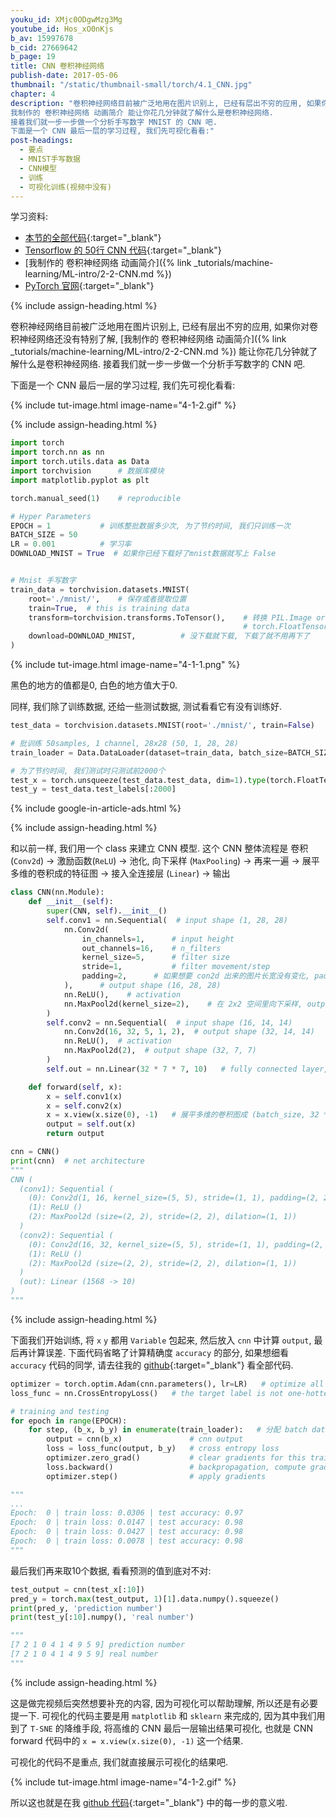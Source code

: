 ```yaml
---
youku_id: XMjc0ODgwMzg3Mg
youtube_id: Hos_xO0nKjs
b_av: 15997678
b_cid: 27669642
b_page: 19
title: CNN 卷积神经网络
publish-date: 2017-05-06
thumbnail: "/static/thumbnail-small/torch/4.1_CNN.jpg"
chapter: 4
description: "卷积神经网络目前被广泛地用在图片识别上, 已经有层出不穷的应用, 如果你对卷积神经网络还没有特别了解,
我制作的 卷积神经网络 动画简介 能让你花几分钟就了解什么是卷积神经网络.
接着我们就一步一步做一个分析手写数字 MNIST 的 CNN 吧.
下面是一个 CNN 最后一层的学习过程, 我们先可视化看看:"
post-headings:
  - 要点
  - MNIST手写数据
  - CNN模型
  - 训练
  - 可视化训练(视频中没有)
---
```



学习资料:
  * [本节的全部代码](https://github.com/MorvanZhou/PyTorch-Tutorial/blob/master/tutorial-contents/401_CNN.py){:target="_blank"}
  * [Tensorflow 的 50行 CNN 代码](https://github.com/MorvanZhou/Tensorflow-Tutorial/blob/master/tutorial-contents/401_CNN.py){:target="_blank"}
  * [我制作的 卷积神经网络 动画简介]({% link _tutorials/machine-learning/ML-intro/2-2-CNN.md %})
  * [PyTorch 官网](http://pytorch.org/){:target="_blank"}

{% include assign-heading.html %}

卷积神经网络目前被广泛地用在图片识别上, 已经有层出不穷的应用, 如果你对卷积神经网络还没有特别了解,
[我制作的 卷积神经网络 动画简介]({% link _tutorials/machine-learning/ML-intro/2-2-CNN.md %}) 能让你花几分钟就了解什么是卷积神经网络.
接着我们就一步一步做一个分析手写数字的 CNN 吧.

下面是一个 CNN 最后一层的学习过程, 我们先可视化看看:

{% include tut-image.html image-name="4-1-2.gif" %}





{% include assign-heading.html %}

```python
import torch
import torch.nn as nn
import torch.utils.data as Data
import torchvision      # 数据库模块
import matplotlib.pyplot as plt

torch.manual_seed(1)    # reproducible

# Hyper Parameters
EPOCH = 1           # 训练整批数据多少次, 为了节约时间, 我们只训练一次
BATCH_SIZE = 50
LR = 0.001          # 学习率
DOWNLOAD_MNIST = True  # 如果你已经下载好了mnist数据就写上 False


# Mnist 手写数字
train_data = torchvision.datasets.MNIST(
    root='./mnist/',    # 保存或者提取位置
    train=True,  # this is training data
    transform=torchvision.transforms.ToTensor(),    # 转换 PIL.Image or numpy.ndarray 成
                                                    # torch.FloatTensor (C x H x W), 训练的时候 normalize 成 [0.0, 1.0] 区间
    download=DOWNLOAD_MNIST,          # 没下载就下载, 下载了就不用再下了
)
```

{% include tut-image.html image-name="4-1-1.png" %}

黑色的地方的值都是0, 白色的地方值大于0.

同样, 我们除了训练数据, 还给一些测试数据, 测试看看它有没有训练好.

```python
test_data = torchvision.datasets.MNIST(root='./mnist/', train=False)

# 批训练 50samples, 1 channel, 28x28 (50, 1, 28, 28)
train_loader = Data.DataLoader(dataset=train_data, batch_size=BATCH_SIZE, shuffle=True)

# 为了节约时间, 我们测试时只测试前2000个
test_x = torch.unsqueeze(test_data.test_data, dim=1).type(torch.FloatTensor)[:2000]/255.   # shape from (2000, 28, 28) to (2000, 1, 28, 28), value in range(0,1)
test_y = test_data.test_labels[:2000]
```


{% include google-in-article-ads.html %}

{% include assign-heading.html %}

和以前一样, 我们用一个 class 来建立 CNN 模型. 这个 CNN 整体流程是 卷积(`Conv2d`) ->
 激励函数(`ReLU`) -> 池化, 向下采样 (`MaxPooling`) -> 再来一遍 -> 展平多维的卷积成的特征图 ->
  接入全连接层 (`Linear`) -> 输出

```python
class CNN(nn.Module):
    def __init__(self):
        super(CNN, self).__init__()
        self.conv1 = nn.Sequential(  # input shape (1, 28, 28)
            nn.Conv2d(
                in_channels=1,      # input height
                out_channels=16,    # n_filters
                kernel_size=5,      # filter size
                stride=1,           # filter movement/step
                padding=2,      # 如果想要 con2d 出来的图片长宽没有变化, padding=(kernel_size-1)/2 当 stride=1
            ),      # output shape (16, 28, 28)
            nn.ReLU(),    # activation
            nn.MaxPool2d(kernel_size=2),    # 在 2x2 空间里向下采样, output shape (16, 14, 14)
        )
        self.conv2 = nn.Sequential(  # input shape (16, 14, 14)
            nn.Conv2d(16, 32, 5, 1, 2),  # output shape (32, 14, 14)
            nn.ReLU(),  # activation
            nn.MaxPool2d(2),  # output shape (32, 7, 7)
        )
        self.out = nn.Linear(32 * 7 * 7, 10)   # fully connected layer, output 10 classes

    def forward(self, x):
        x = self.conv1(x)
        x = self.conv2(x)
        x = x.view(x.size(0), -1)   # 展平多维的卷积图成 (batch_size, 32 * 7 * 7)
        output = self.out(x)
        return output

cnn = CNN()
print(cnn)  # net architecture
"""
CNN (
  (conv1): Sequential (
    (0): Conv2d(1, 16, kernel_size=(5, 5), stride=(1, 1), padding=(2, 2))
    (1): ReLU ()
    (2): MaxPool2d (size=(2, 2), stride=(2, 2), dilation=(1, 1))
  )
  (conv2): Sequential (
    (0): Conv2d(16, 32, kernel_size=(5, 5), stride=(1, 1), padding=(2, 2))
    (1): ReLU ()
    (2): MaxPool2d (size=(2, 2), stride=(2, 2), dilation=(1, 1))
  )
  (out): Linear (1568 -> 10)
)
"""
```

{% include assign-heading.html %}

下面我们开始训练, 将 `x` `y` 都用 `Variable` 包起来, 然后放入 `cnn` 中计算 `output`, 最后再计算误差.
下面代码省略了计算精确度 `accuracy` 的部分, 如果想细看 `accuracy` 代码的同学, 请去往我的 [github](https://github.com/MorvanZhou/Tensorflow-Tutorial/blob/master/tutorial-contents/401_CNN.py){:target="_blank"} 看全部代码.

```python
optimizer = torch.optim.Adam(cnn.parameters(), lr=LR)   # optimize all cnn parameters
loss_func = nn.CrossEntropyLoss()   # the target label is not one-hotted

# training and testing
for epoch in range(EPOCH):
    for step, (b_x, b_y) in enumerate(train_loader):   # 分配 batch data, normalize x when iterate train_loader
        output = cnn(b_x)               # cnn output
        loss = loss_func(output, b_y)   # cross entropy loss
        optimizer.zero_grad()           # clear gradients for this training step
        loss.backward()                 # backpropagation, compute gradients
        optimizer.step()                # apply gradients

"""
...
Epoch:  0 | train loss: 0.0306 | test accuracy: 0.97
Epoch:  0 | train loss: 0.0147 | test accuracy: 0.98
Epoch:  0 | train loss: 0.0427 | test accuracy: 0.98
Epoch:  0 | train loss: 0.0078 | test accuracy: 0.98
"""
```

最后我们再来取10个数据, 看看预测的值到底对不对:

```python
test_output = cnn(test_x[:10])
pred_y = torch.max(test_output, 1)[1].data.numpy().squeeze()
print(pred_y, 'prediction number')
print(test_y[:10].numpy(), 'real number')

"""
[7 2 1 0 4 1 4 9 5 9] prediction number
[7 2 1 0 4 1 4 9 5 9] real number
"""
```

{% include assign-heading.html %}

这是做完视频后突然想要补充的内容, 因为可视化可以帮助理解, 所以还是有必要提一下.
可视化的代码主要是用 `matplotlib` 和 `sklearn` 来完成的, 因为其中我们用到了 `T-SNE` 的降维手段,
将高维的 CNN 最后一层输出结果可视化, 也就是 CNN forward 代码中的 `x = x.view(x.size(0), -1)` 这一个结果.

可视化的代码不是重点, 我们就直接展示可视化的结果吧.

{% include tut-image.html image-name="4-1-2.gif" %}

所以这也就是在我 [github 代码](https://github.com/MorvanZhou/PyTorch-Tutorial/blob/master/tutorial-contents/401_CNN.py){:target="_blank"} 中的每一步的意义啦.



